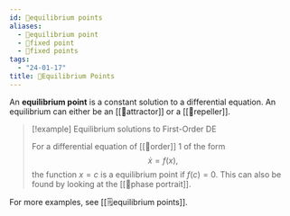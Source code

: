```yaml
---
id: 📘equilibrium points
aliases:
  - 📘equilibrium point
  - 📘fixed point
  - 📘fixed points
tags:
  - "24-01-17"
title: 📘Equilibrium Points
---
```


An **equilibrium point** is a constant solution to a differential equation. An equilibrium can either be an [[📘attractor]] or a [[📘repeller]]. 

> [!example] Equilibrium solutions to First-Order DE
> 
> For a differential equation of [[📘order]] 1 of the form 
> $$
> \dot{x}=f(x),
> $$
> the function $x=c$ is a equilibrium point if $f(c)=0$. This can also be found by looking at the [[📕phase portrait]].

For more examples, see [[🗒️equilibrium points]].
